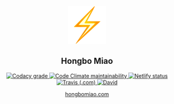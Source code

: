 <p align="center">
  <a href="https://hongbomiao.com" target="_blank" rel="noopener noreferrer">
    <img width="100" src="https://github.com/Hongbo-Miao/hongbomiao.com/blob/master/public/favicon.png" alt="Lightning" />
  </a>
</p>

<h2 align="center">
  Hongbo Miao
</h2>

<p align="center">
  <a
    href="https://app.codacy.com/app/Hongbo-Miao/hongbomiao.com"
    target="_blank"
    rel="noopener noreferrer"
  >
    <img alt="Codacy grade" src="https://img.shields.io/codacy/grade/dc922acc14014b4abc978afd0810e56b" />
  </a>
  <a
    href="https://codeclimate.com/github/Hongbo-Miao/hongbomiao.com/maintainability"
    target="_blank"
    rel="noopener noreferrer"
  >
    <img alt="Code Climate maintainability" src="https://img.shields.io/codeclimate/maintainability/Hongbo-Miao/hongbomiao.com" />
  </a>
  <a
    href="https://app.netlify.com/sites/hongbomiao/deploys"
    target="_blank"
    rel="noopener noreferrer"
  >
    <img alt="Netlify status" src="https://img.shields.io/endpoint.svg?url=https%3A%2F%2Fdeveloper.oswaldlabs.com%2Fnetlify-status%2F13c2e544-91b2-4869-9ae1-bc97ff3108a4" />
  </a>
  <a
    href="https://travis-ci.com/hongbo-miao/hongbomiao.com"
    target="_blank"
    rel="noopener noreferrer"
  >
    <img alt="Travis (.com)" src="https://img.shields.io/travis/com/hongbo-miao/hongbomiao.com" />
  </a>
  <a
    href="https://david-dm.org/hongbo-miao/hongbomiao.com"
    target="_blank"
    rel="noopener noreferrer"
  >
    <img alt="David" src="https://img.shields.io/david/hongbo-miao/hongbomiao.com" />
  </a>
</p>

<p align="center">
  <a
    href="https://hongbomiao.com/"
    target="_blank"
    rel="noopener noreferrer"
  >
    hongbomiao.com
  </a>
</p>
